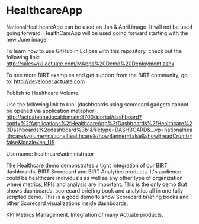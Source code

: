 HealthcareApp
=============

NationalHealthcareApp can be used on Jan &amp; April image.  It will not be used going forward.  HealthCareApp will be used going forward starting with the new June image.

To learn how to use GitHub in Eclipse with this repository, check out the following link:
http://saleswiki.actuate.com/MApps%20Demo%20Deployment.ashx

To see more BIRT examples and get support from the BIRT community, go to:
http://developer.actuate.com

Publish to Healthcare Volume.

Use the following link to run:   (dashboards using scorecard gadgets cannot be opened via application metaphor).
http://actuateone.localdomain:8700/iportal/dashboard?conf=%2fApplications%2fHealthcareApp%2fDashboards%2fHealthcare%20Dashboards%2edashboard%3b1&filetype=DASHBOARD&__vp=nationalhealthcare&volume=nationalhealthcare&showBanner=false&showBreadCrumb=false&locale=en_US

Username:  healthcare\administrator

The Healthcare demo demonstrates a tight integration of our BIRT dashboards, BIRT Scorecard and BIRT Analytics products. It's audience could be healthcare individuals as well as any other type of organization where metrics, KPIs and analysis are important. This is the only demo that shows dashboards, scorecard briefing book and analytics all in one fully scripted demo. This is a good demo to show Scorecard briefing books and other Scorecard visualizations inside dashboards.

KPI Metrics Management. Integration of many Actuate products.
